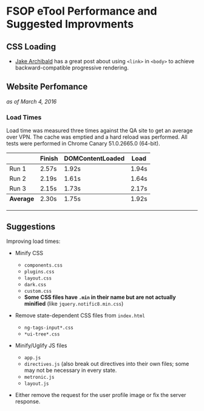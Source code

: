 # FSOP eTool Performance and Suggested Improvments

CSS Loading
---
* [Jake Archibald](https://jakearchibald.com/2016/link-in-body/) has a great post about using `<link>` in `<body>` to achieve backward-compatible progressive rendering.

Website Perfomance
---
*as of March 4, 2016*

### Load Times
Load time was measured three times against the QA site to get an average over VPN. 
The cache was emptied and a hard reload was performed.
All tests were performed in Chrome Canary 51.0.2665.0 (64-bit).
<table>
	<thead>
		<tr>
			<th></th>
			<th>Finish</th>
			<th>DOMContentLoaded</th>
			<th>Load</th>
		</tr>
	</thead>
	<tbody>
		<tr>
			<td>Run 1</td>
			<td>2.57s</td>
			<td>1.92s</td>
			<td>1.94s</td>	
		</tr>
		<tr>
			<td>Run 2</td>
			<td>2.19s</td>
			<td>1.61s</td>
			<td>1.64s</td>	
		</tr>
		<tr>
			<td>Run 3</td>
			<td>2.15s</td>
			<td>1.73s</td>
			<td>2.17s</td>	
		</tr>
	</tbody>
	<tfoot>
		<tr>
			<td><b>Average</b></td>
			<td>2.30s</td>
			<td>1.75s</td>
			<td>1.92s</td>
		</tr>
	</tfoot>
</table>

---
Suggestions
---
Improving load times:
* Minify CSS
	* `components.css`
	* `plugins.css`
	* `layout.css`
	* `dark.css`
	* `custom.css`
	* **Some CSS files have `.min` in their name but are not actually minified** (like `jquery.notific8.min.css`)

* Remove state-dependent CSS files from `index.html` 
	* `ng-tags-input*.css`
	* `*ui-tree*.css`

* Minify/Uglify JS files
	* `app.js`
	* `directives.js` (also break out directives into their own files; some may not be necessary in every state.
	* `metronic.js`
	* `layout.js`

* Either remove the request for the user profile image or fix the server response.